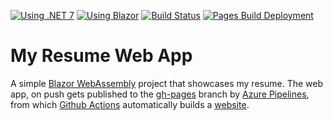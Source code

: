 [![Using .NET 7](https://img.shields.io/badge/.NET-7-informational)](https://dotnet.microsoft.com/en-us/download/dotnet/7.0)
[![Using Blazor](https://img.shields.io/badge/Framework-Blazor-informational)](https://dotnet.microsoft.com/en-us/apps/aspnet/web-apps/blazor)
[![Build Status](https://dev.azure.com/tudi20/ResumeApp/_apis/build/status/Tudi20.ResumeApp?branchName=master)](https://dev.azure.com/tudi20/ResumeApp/_build/latest?definitionId=1&branchName=master)
[![Pages Build Deployment](https://github.com/Tudi20/ResumeApp/actions/workflows/pages/pages-build-deployment/badge.svg?branch=gh-pages)](https://github.com/Tudi20/ResumeApp/actions/workflows/pages/pages-build-deployment)
# My Resume Web App
A simple [Blazor WebAssembly](https://dotnet.microsoft.com/en-us/apps/aspnet/web-apps/blazor) project that showcases my resume. The web app, on push gets published to the [gh-pages](https://github.com/Tudi20/ResumeApp/tree/gh-pages) branch by [Azure Pipelines](https://dev.azure.com/tudi20/ResumeApp/_build?definitionId=1), from which [Github Actions](https://github.com/Tudi20/ResumeApp/actions/workflows/pages/pages-build-deployment) automatically builds a [website](https://tudi20.github.io/ResumeApp/).

